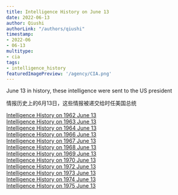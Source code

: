 ```yaml
---
title: Intelligence History on June 13
date: 2022-06-13
author: Qiushi 
authorLink: "/authors/qiushi"
timestamp: 
- 2022-06
- 06-13
multitype: 
- cia
tags: 
- intelligence_history
featuredImagePreview: '/agency/CIA.png'
---
```



June 13 in history, these intelligence were sent to the US president

情报历史上的6月13日，这些情报被递交给时任美国总统

<!--more-->







[Intelligence History on 1962 June 13](/dailybrief/1962-06-13)   
[Intelligence History on 1963 June 13](/dailybrief/1963-06-13)   
[Intelligence History on 1964 June 13](/dailybrief/1964-06-13)   
[Intelligence History on 1966 June 13](/dailybrief/1966-06-13)   
[Intelligence History on 1967 June 13](/dailybrief/1967-06-13)   
[Intelligence History on 1968 June 13](/dailybrief/1968-06-13)   
[Intelligence History on 1969 June 13](/dailybrief/1969-06-13)   
[Intelligence History on 1970 June 13](/dailybrief/1970-06-13)   
[Intelligence History on 1972 June 13](/dailybrief/1972-06-13)   
[Intelligence History on 1973 June 13](/dailybrief/1973-06-13)   
[Intelligence History on 1974 June 13](/dailybrief/1974-06-13)   
[Intelligence History on 1975 June 13](/dailybrief/1975-06-13)   
